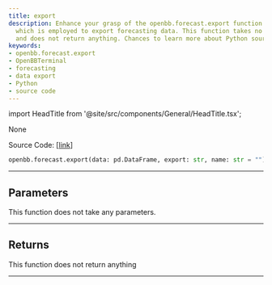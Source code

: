 ```yaml
---
title: export
description: Enhance your grasp of the openbb.forecast.export function from the OpenBBTerminal,
  which is employed to export forecasting data. This function takes no parameters
  and does not return anything. Chances to learn more about Python source code.
keywords:
- openbb.forecast.export
- OpenBBTerminal
- forecasting
- data export
- Python
- source code
---
```


import HeadTitle from '@site/src/components/General/HeadTitle.tsx';

<HeadTitle title="forecast.export - Reference | OpenBB SDK Docs" />

None

Source Code: [[link](https://github.com/OpenBB-finance/OpenBBTerminal/tree/main/openbb_terminal/forecast/forecast_view.py#L270)]

```python
openbb.forecast.export(data: pd.DataFrame, export: str, name: str = "")
```

---

## Parameters

This function does not take any parameters.

---

## Returns

This function does not return anything

---
